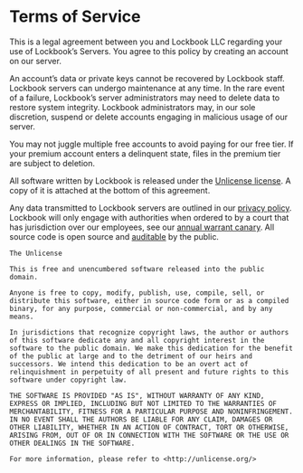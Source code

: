 # Terms of Service

This is a legal agreement between you and Lockbook LLC regarding your use of Lockbook’s Servers. You agree to this policy by creating an account on our server.

An account’s data or private keys cannot be recovered by Lockbook staff. Lockbook servers can undergo maintenance at any time. In the rare event of a failure, Lockbook’s server administrators may need to delete data to restore system integrity. Lockbook administrators may, in our sole discretion, suspend or delete accounts engaging in malicious usage of our server.

You may not juggle multiple free accounts to avoid paying for our free tier. If your premium account enters a delinquent state, files in the premium tier are subject to deletion.

All software written by Lockbook is released under the [Unlicense license](https://unlicense.org/). A copy of it is attached at the bottom of this agreement.

Any data transmitted to Lockbook servers are outlined in our [privacy policy](https://lockbook.net/privacy-policy). Lockbook will only engage with authorities when ordered to by a court that has jurisdiction over our employees, see our [annual warrant canary](https://github.com/lockbook/lockbook/blob/master/docs/canary.md). All source code is open source and [auditable](https://github.com/lockbook/lockbook) by the public.

```
The Unlicense

This is free and unencumbered software released into the public domain.

Anyone is free to copy, modify, publish, use, compile, sell, or
distribute this software, either in source code form or as a compiled
binary, for any purpose, commercial or non-commercial, and by any
means.

In jurisdictions that recognize copyright laws, the author or authors
of this software dedicate any and all copyright interest in the
software to the public domain. We make this dedication for the benefit
of the public at large and to the detriment of our heirs and
successors. We intend this dedication to be an overt act of
relinquishment in perpetuity of all present and future rights to this
software under copyright law.

THE SOFTWARE IS PROVIDED "AS IS", WITHOUT WARRANTY OF ANY KIND,
EXPRESS OR IMPLIED, INCLUDING BUT NOT LIMITED TO THE WARRANTIES OF
MERCHANTABILITY, FITNESS FOR A PARTICULAR PURPOSE AND NONINFRINGEMENT.
IN NO EVENT SHALL THE AUTHORS BE LIABLE FOR ANY CLAIM, DAMAGES OR
OTHER LIABILITY, WHETHER IN AN ACTION OF CONTRACT, TORT OR OTHERWISE,
ARISING FROM, OUT OF OR IN CONNECTION WITH THE SOFTWARE OR THE USE OR
OTHER DEALINGS IN THE SOFTWARE.

For more information, please refer to <http://unlicense.org/>
```
